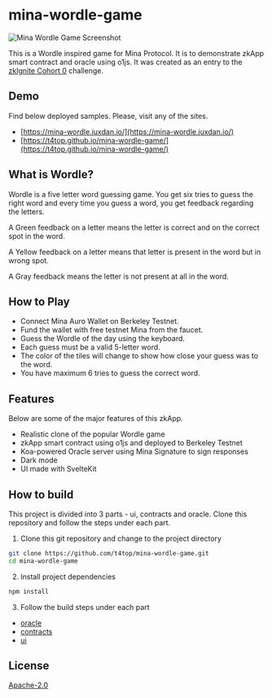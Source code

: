 # mina-wordle-game

<p align="center">

![Mina Wordle Game Screenshot](./ui/static/wordle_screenshot.png)

</p>

This is a Wordle inspired game for Mina Protocol. It is to demonstrate zkApp smart contract and oracle using o1js. It was created as an entry to the [zkIgnite Cohort 0](https://minaprotocol.com/blog/zkignite-cohort0) challenge.

## Demo

Find below deployed samples. Please, visit any of the sites.

- [https://mina-wordle.juxdan.io/](https://mina-wordle.juxdan.io/)
- [https://t4top.github.io/mina-wordle-game/](https://t4top.github.io/mina-wordle-game/)

## What is Wordle?

Wordle is a five letter word guessing game. You get six tries to guess the right word and every time you guess a word, you get feedback regarding the letters.

A Green feedback on a letter means the letter is correct and on the correct spot in the word.

A Yellow feedback on a letter means that letter is present in the word but in wrong spot.

A Gray feedback means the letter is not present at all in the word.

## How to Play

- Connect Mina Auro Wallet on Berkeley Testnet.
- Fund the wallet with free testnet Mina from the faucet.
- Guess the Wordle of the day using the keyboard.
- Each guess must be a valid 5-letter word.
- The color of the tiles will change to show how close your guess was to the word.
- You have maximum 6 tries to guess the correct word.

## Features

Below are some of the major features of this zkApp.

- Realistic clone of the popular Wordle game
- zkApp smart contract using o1js and deployed to Berkeley Testnet
- Koa-powered Oracle server using Mina Signature to sign responses
- Dark mode
- UI made with SvelteKit

## How to build

This project is divided into 3 parts - ui, contracts and oracle. Clone this repository and follow the steps under each part.

1. Clone this git repository and change to the project directory

```bash
git clone https://github.com/t4top/mina-wordle-game.git
cd mina-wordle-game
```

2. Install project dependencies

```bash
npm install
```

3. Follow the build steps under each part

- [oracle](oracle/)
- [contracts](contracts/)
- [ui](ui/)

## License

[Apache-2.0](./LICENSE)
